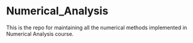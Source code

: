# Numerical_Analysis
This is the repo for maintaining all the numerical methods implemented in Numerical Analysis course.
